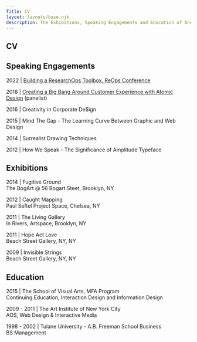 ```yaml
---
Title: CV
layout: layouts/base.njk
description: The Exhibitions, Speaking Engagements and Education of Andy Garber-Browne
---
```


<section class="cv">

# CV

## Speaking Engagements

2022 | [Building a ResearchOps Toolbox, ReOps Conference](https://joinlearners.com/talk/building-a-researchops-toolbox)

2018 | <a href="aquent.com/atomic-design-nyc-2018" target="_blank">Creating a Big Bang Around Customer Experience with Atomic Design</a> (panelist)

2016 | Creativity in Corporate De$ign 

2015 | Mind The Gap - The Learning Curve Between Graphic and Web Design
        
2014 | Surrealist Drawing Techniques

2012 | How We Speak - The Significance of Amplitude Typeface

## Exhibitions

2014 | Fugitive Ground  
The BogArt @ 56 Bogart Steet, Brooklyn, NY

2012 | Caught Mapping  
Paul Seftel Project Space, Chelsea, NY

2011 | The Living Gallery  
In Rivers, Artspace, Brooklyn, NY

2011 | Hope Act Love  
Beach Street Gallery, NY, NY

2009 | Invisible Strings  
Beach Street Gallery, NY, NY 

    
## Education

2015 | The School of Visual Arts, MFA Program   
Continuing Education, Interaction Design and Information Design

2009 - 2011 | The Art Institute of New York City   
AOS, Web Design & Interactive Media

1998 - 2002 | Tulane University - A.B. Freeman School  Business    
BS Management

</section>
